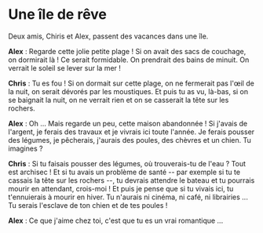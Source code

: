 # Une île de rêve

Deux amis, Chiris et Alex, passent des vacances dans une île.

**Alex** : Regarde cette jolie petite plage ! Si on avait des sacs de couchage, on dormirait là ! Ce serait formidable. On prendrait des bains de minuit. On verrait le soleil se lever sur la mer !

**Chris** : Tu es fou ! Si on dormait sur cette plage, on ne fermerait pas l'œil de la nuit, on serait dévorés par les moustiques. Et puis tu as vu, là-bas, si on se baignait la nuit, on ne verrait rien et on se casserait la tête sur les rochers.

**Alex** : Oh ... Mais regarde un peu, cette maison abandonnée ! Si j'avais de l'argent, je ferais des travaux et je vivrais ici toute l'année. Je ferais pousser des légumes, je pêcherais, j'aurais des poules, des chèvres et un chien. Tu imagines ?

**Chris** : Si tu faisais pousser des légumes, où trouverais-tu de l'eau ? Tout est archisec ! Et si tu avais un problème de santé -- par exemple si tu te cassais la tête sur les rochers --, tu devrais attendre le bateau et tu pourrais mourir en attendant, crois-moi ! Et puis je pense que si tu vivais ici, tu t'ennuierais à mourir en hiver. Tu n'aurais ni cinéma, ni café, ni librairies ... Tu serais l'esclave de ton chien et de tes poules !

**Alex** : Ce que j'aime chez toi, c'est que tu es un vrai romantique ...

